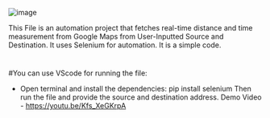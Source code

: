 ![image](https://github.com/user-attachments/assets/34065e5a-9111-4fd7-bf30-038167935bf9)

This File is an automation project that fetches real-time distance and time measurement from Google Maps from User-Inputted Source and Destination. It uses Selenium for automation. It is a simple code. 
#
#You can use VScode for running the file: 
 - Open terminal and install the dependencies:
       pip install selenium
Then run the file and provide the source and destination address.
Demo Video - https://youtu.be/Kfs_XeGKrpA

 
